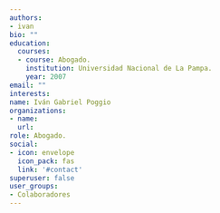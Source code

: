 ```yaml
---
authors:
- ivan
bio: ""
education:
  courses:
  - course: Abogado.
    institution: Universidad Nacional de La Pampa.  
    year: 2007
email: ""
interests:
name: Iván Gabriel Poggio
organizations:
- name: 
  url: 
role: Abogado.
social:
- icon: envelope
  icon_pack: fas
  link: '#contact'
superuser: false
user_groups:
- Colaboradores
---
```




